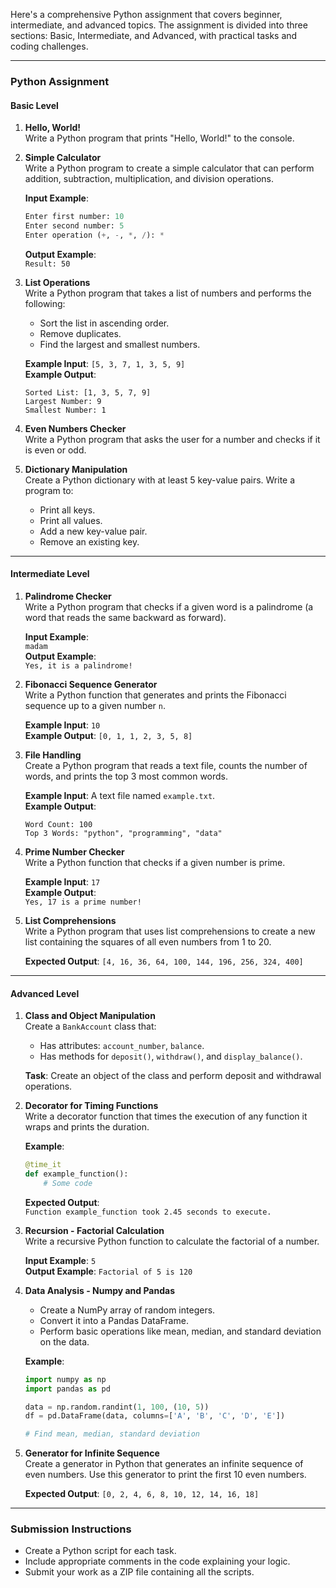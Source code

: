 Here's a comprehensive Python assignment that covers beginner, intermediate, and advanced topics. The assignment is divided into three sections: Basic, Intermediate, and Advanced, with practical tasks and coding challenges.

---

### **Python Assignment**

#### **Basic Level**

1. **Hello, World!**  
   Write a Python program that prints "Hello, World!" to the console.

2. **Simple Calculator**  
   Write a Python program to create a simple calculator that can perform addition, subtraction, multiplication, and division operations.

   **Input Example**:  
   ```python
   Enter first number: 10
   Enter second number: 5
   Enter operation (+, -, *, /): *
   ```

   **Output Example**:  
   `Result: 50`

3. **List Operations**  
   Write a Python program that takes a list of numbers and performs the following:
   - Sort the list in ascending order.
   - Remove duplicates.
   - Find the largest and smallest numbers.

   **Example Input**: `[5, 3, 7, 1, 3, 5, 9]`  
   **Example Output**:  
   ```
   Sorted List: [1, 3, 5, 7, 9]
   Largest Number: 9
   Smallest Number: 1
   ```

4. **Even Numbers Checker**  
   Write a Python program that asks the user for a number and checks if it is even or odd.

5. **Dictionary Manipulation**  
   Create a Python dictionary with at least 5 key-value pairs. Write a program to:
   - Print all keys.
   - Print all values.
   - Add a new key-value pair.
   - Remove an existing key.

---

#### **Intermediate Level**

1. **Palindrome Checker**  
   Write a Python program that checks if a given word is a palindrome (a word that reads the same backward as forward).

   **Input Example**:  
   `madam`  
   **Output Example**:  
   `Yes, it is a palindrome!`

2. **Fibonacci Sequence Generator**  
   Write a Python function that generates and prints the Fibonacci sequence up to a given number `n`.

   **Example Input**: `10`  
   **Example Output**: `[0, 1, 1, 2, 3, 5, 8]`

3. **File Handling**  
   Create a Python program that reads a text file, counts the number of words, and prints the top 3 most common words.

   **Example Input**: A text file named `example.txt`.  
   **Example Output**:  
   ```
   Word Count: 100
   Top 3 Words: "python", "programming", "data"
   ```

4. **Prime Number Checker**  
   Write a Python function that checks if a given number is prime.

   **Example Input**: `17`  
   **Example Output**:  
   `Yes, 17 is a prime number!`

5. **List Comprehensions**  
   Write a Python program that uses list comprehensions to create a new list containing the squares of all even numbers from 1 to 20.

   **Expected Output**: `[4, 16, 36, 64, 100, 144, 196, 256, 324, 400]`

---

#### **Advanced Level**

1. **Class and Object Manipulation**  
   Create a `BankAccount` class that:
   - Has attributes: `account_number`, `balance`.
   - Has methods for `deposit()`, `withdraw()`, and `display_balance()`.

   **Task**: Create an object of the class and perform deposit and withdrawal operations.

2. **Decorator for Timing Functions**  
   Write a decorator function that times the execution of any function it wraps and prints the duration.

   **Example**:  
   ```python
   @time_it
   def example_function():
       # Some code
   ```

   **Expected Output**:  
   `Function example_function took 2.45 seconds to execute.`

3. **Recursion - Factorial Calculation**  
   Write a recursive Python function to calculate the factorial of a number.

   **Input Example**: `5`  
   **Output Example**: `Factorial of 5 is 120`

4. **Data Analysis - Numpy and Pandas**  
   - Create a NumPy array of random integers.
   - Convert it into a Pandas DataFrame.
   - Perform basic operations like mean, median, and standard deviation on the data.

   **Example**:  
   ```python
   import numpy as np
   import pandas as pd

   data = np.random.randint(1, 100, (10, 5))
   df = pd.DataFrame(data, columns=['A', 'B', 'C', 'D', 'E'])

   # Find mean, median, standard deviation
   ```

5. **Generator for Infinite Sequence**  
   Create a generator in Python that generates an infinite sequence of even numbers. Use this generator to print the first 10 even numbers.

   **Expected Output**: `[0, 2, 4, 6, 8, 10, 12, 14, 16, 18]`

---

### **Submission Instructions**

- Create a Python script for each task.
- Include appropriate comments in the code explaining your logic.
- Submit your work as a ZIP file containing all the scripts.
